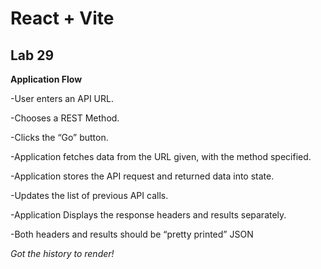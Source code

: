 # React + Vite

## Lab 29

**Application Flow**

-User enters an API URL.

-Chooses a REST Method.

-Clicks the “Go” button.

-Application fetches data from the URL given, with the  method specified.

-Application stores the API request and returned data into state.

-Updates the list of previous API calls.

-Application Displays the response headers and results separately.

-Both headers and results should be “pretty printed” JSON

*Got the history to render!*